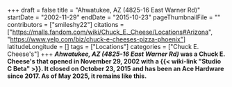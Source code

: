 +++
draft = false
title = "Ahwatukee, AZ (4825-16 East Warner Rd)"
startDate = "2002-11-29"
endDate = "2015-10-23"
pageThumbnailFile = ""
contributors = ["smileshy22"]
citations = ["https://malls.fandom.com/wiki/Chuck_E._Cheese/Locations#Arizona", "https://www.yelp.com/biz/chuck-e-cheeses-pizza-phoenix"]
latitudeLongitude = []
tags = ["Locations"]
categories = ["Chuck E. Cheese's"]
+++
***Ahwatukee, AZ (4825-16 East Warner Rd)* was a Chuck E. Cheese's that opened in November 29, 2002 with a {{< wiki-link "Studio C Beta" >}}. It closed
on October 23, 2015 and has been an Ace Hardware since 2017. As of May 2025, it remains like this.**
